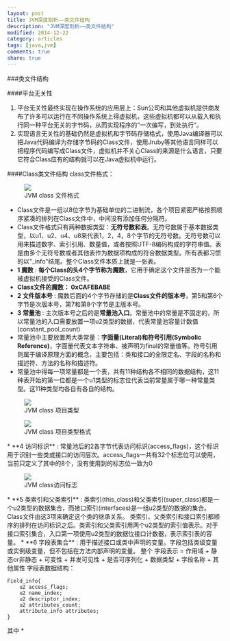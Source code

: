 ```yaml
---
layout: post
title: JVM深度剖析——类文件结构
description: "JVM深度剖析——类文件结构"
modified: 2014-12-22
category: articles
tags: [java,jvm]
comments: true
share: true
---
```


###类文件结构

####平台无关性
1. 平台无关性最终实现在操作系统的应用层上：Sun公司和其他虚拟机提供商发布了许多可以运行在不同操作系统上得虚拟机，这些虚拟机都可以从载入和执行同一种平台无关的字节码，从而实现程序的“一次编写，到处执行”。
2. 实现语言无关性的基础仍然是虚拟机和字节码存储格式，使用Java编译器可以把Java代码编译为存储字节码的Class文件，使用Jruby等其他语言同样可以把程序代码编写成Class文件，虚拟机并不关心Class的来源是什么语言，只要它符合Class应有的结构就可以在Java虚拟机中运行。


####Class类文件结构
class文件格式：

<figure>
     <a href="{{ site.url }}/images/blog2015/jvm_class_file_class_type.png"><img src="{{ site.url }}/images/blog2015/jvm_class_file_class_type.png"></a>
     <figcaption>JVM class 文件格式</figcaption>
</figure>

* Class文件是一组以8位字节为基础单位的二进制流，各个项目紧密严格按照顺序紧凑的排列在Class文件中，中间没有添加任何分隔符。
* Class文件格式只有两种数据类型：**无符号数和表**。无符号数属于基本数据类型，以u1、u2、u4、u8来代表1，2，4，8个字节的无符号数。无符号数可以用来描述数字、索引引用、数量值，或者按照UTF-8编码构成的字符串值。表是由多个无符号数或者其他表作为数据项构成的符合数据类型。所有表都习惯的以"_info"结尾。整个Class文件本质上就是一张表。
* **1 魔数** : **每个Class的头4个字节称为魔数**，它用于确定这个文件是否为一个能被虚拟机接受的Class文件。
* **Class文件的魔数： 0xCAFEBABE**
* **2 文件版本号** : 魔数后面的4个字节存储的是**Class文件的版本号**，第5和第6个字节是次版本号，第7和第8个字节是主版本号。
* **3 常量池** : 主次版本号之后的是**常量池入口**。常量池中的常量是不固定的，所以常量池的入口需要放置一项u2类型的数据，代表常量池容量计数值(constant_pool_count)
* 常量池中主要放置两大类常量：**字面量(Literal)和符号引用(Symbolic Reference)**，字面量代表文本字符串、被声明为final的常量值等。符号引用则属于编译原理方面的概念，主要包括：类和接口的全限定名、字段的名称和描述符、方法的名称和描述符。
* 常量池中得每一项常量都是一个表，共有11种结构各不相同的数据结构，这11种表开始的第一位都是一个u1类型的标志位代表当前常量属于哪一种常量类型。这11种类型均各自有各自的结构。
   
<figure>
     <a href="{{ site.url }}/images/blog2015/jvm_class_file_proj_type.png"><img src="{{ site.url }}/images/blog2015/jvm_class_file_proj_type.png"></a>
     <figcaption>JVM class 项目类型</figcaption>
</figure>
<figure>
     <a href="{{ site.url }}/images/blog2015/jvm_class_file_proj_type_detail.png"><img src="{{ site.url }}/images/blog2015/jvm_class_file_proj_type_detail.png"></a>
     <figcaption>JVM class 项目类型格式</figcaption>
</figure>
* **4 访问标识** :  常量池后的2各字节代表访问标识(access_flags)，这个标识用于识别一些类或接口的访问层次。access_flags一共有32个标志位可以使用，当前只定义了其中的8个，没有使用到的标志位一致为0
<figure>
     <a href="{{ site.url }}/images/blog2015/jvm_class_file_access_type.jpg"><img src="{{ site.url }}/images/blog2015/jvm_class_file_access_type.jpg"></a>
     <figcaption>JVM class访问标志</figcaption>
</figure>
* **5 类索引和父类索引** : 类索引(this_class)和父类索引(super_class)都是一个u2类型的数据集合，而接口索引(interfaces)是一组u2类型的数据的集合。Class文件由这3项来确定这个类的继承关系。 类索引、父类索引和接口索引都顺序的排列在访问标识之后。类索引和父类索引用两个u2类型的索引值表示。对于接口索引集合，入口第一项使用u2类型的数据位接口计数器，表示索引表的容量。
* **6 字段表集合** : 用于描述接口或类中声明的变量。字段包括类级变量或实例级变量，但不包括在方法内部声明的变量。
整个 字段表示 = 作用域 + 静态or非静态 + 可变性 + 并发可见性 + 是否可序列化 + 数据类型 + 字段名称 + 其他属性	
字段表数据结构：

	Field_info{
		u2 access_flags;
		u2 name_index;
		u2 descriptor_index;
		u2 attributes_count;
		attribute_info attributes;
	}

其中
* 
